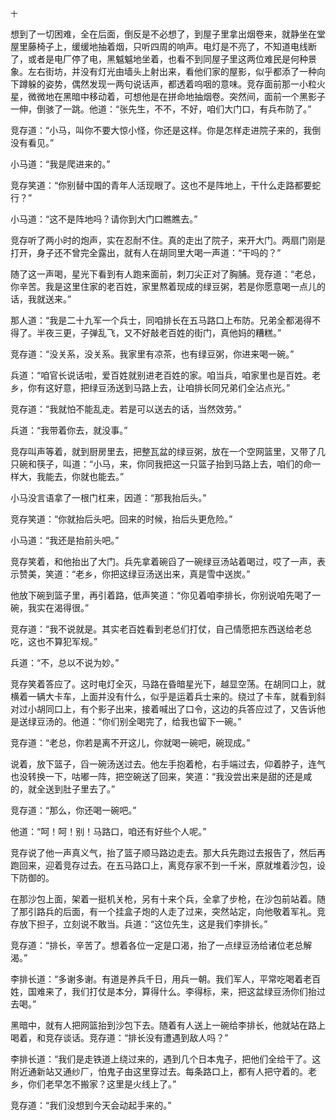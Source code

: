     十 

   想到了一切困难，全在后面，倒反是不必想了，到屋子里拿出烟卷来，就静坐在堂屋里藤椅子上，缓缓地抽着烟，只听四周的响声。电灯是不亮了，不知道电线断了，或者是电厂停了电，黑魆魆地坐着，也看不到同屋子里这两位难民是何种景象。左右街坊，并没有灯光由墙头上射出来，看他们家的屋影，似乎都添了一种向下蹲躲的姿势，偶然发现一两句说话声，都透着呜咽的意味。竞存面前那一小粒火星，微微地在黑暗中移动着，可想他是在拼命地抽烟卷。突然间，面前一个黑影子一伸，倒骇了一跳。他道：“张先生，不不，不好，咱们大门口，有兵布防了。”

   竞存道：“小马，叫你不要大惊小怪，你还是这样。你是怎样走进院子来的，我倒没有看见。”

   小马道：“我是爬进来的。”

   竞存笑道：“你别替中国的青年人活现眼了。这也不是阵地上，干什么走路都要蛇行？”

   小马道：“这不是阵地吗？请你到大门口瞧瞧去。”

   竞存听了两小时的炮声，实在忍耐不住。真的走出了院子，来开大门。两扇门刚是打开，身子还不曾完全露出，就有人在胡同里大喝一声道：“干吗的？”

   随了这一声喝，星光下看到有人跑来面前，刺刀尖正对了胸脯。竞存道：“老总，你辛苦。我是这里住家的老百姓，家里熬着现成的绿豆粥，若是你愿意喝一点儿的话，我就送来。”

   那人道：“我是二十九军一个兵士，同咱排长在五马路口上布防。兄弟全都渴得不得了。半夜三更，子弹乱飞，又不好敲老百姓的街门，真他妈的糟糕。”

   竞存道：“没关系，没关系。我家里有凉茶，也有绿豆粥，你进来喝一碗。”

   兵道：“咱官长说话啦，爱百姓就别进老百姓的家。咱当兵，咱家里也是百姓。老乡，你有这好意，把绿豆汤送到马路上去，让咱排长同兄弟们全沾点光。”

   竞存道：“我就怕不能乱走。若是可以送去的话，当然效劳。”

   兵道：“我带着你去，就没事。”

   竞存叫声等着，就到厨房里去，把整瓦盆的绿豆粥，放在一个空网篮里，又带了几只碗和筷子，叫道：“小马，来，你同我把这一只篮子抬到马路上去，咱们的命一样大，我能去，你就也能去。”

   小马没言语拿了一根门杠来，因道：“那我抬后头。”

   竞存笑道：“你就抬后头吧。回来的时候，抬后头更危险。”

   小马道：“我还是抬前头吧。”

   竞存笑着，和他抬出了大门。兵先拿着碗舀了一碗绿豆汤站着喝过，哎了一声，表示赞美，笑道：“老乡，你把这绿豆汤送出来，真是雪中送炭。”

   他放下碗到篮子里，再引着路，低声笑道：“你见着咱李排长，你别说咱先喝了一碗，我实在渴得很。”

   竞存道：“我不说就是。其实老百姓看到老总们打仗，自己情愿把东西送给老总吃，这也不算犯军规。”

   兵道：“不，总以不说为妙。”

   竞存笑着答应了。这时电灯全灭，马路在昏暗星光下，越显空荡。在胡同口上，就横着一辆大卡车，上面并没有什么，似乎是运着兵士来的。绕过了卡车，就看到斜对过小胡同口上，有个影子出来，接着喊出了口令，这边的兵答应过了，又告诉他是送绿豆汤的。他道：“你们别全喝完了，给我也留下一碗。”

   竞存道：“老总，你若是离不开这儿，你就喝一碗吧，碗现成。”

   说着，放下篮子，舀一碗汤送过去。他左手抱着枪，右手端过去，仰着脖子，连气也没转换一下，咕嘟一阵，把空碗送了回来，笑道：“我没尝出来是甜的还是咸的，就全送到肚子里去了。”

   竞存道：“那么，你还喝一碗吧。”

   他道：“呵！呵！别！马路口，咱还有好些个人呢。”

   竞存说了他一声真义气，抬了篮子顺马路边走去。那大兵先跑过去报告了，然后再跑回来，迎着竞存过去。在五马路口上，离竞存家不到一千米，原就堆着沙包，设下防御的。

   在那沙包上面，架着一挺机关枪，另有十来个兵，全拿了步枪，在沙包前站着。随了那引路兵的后面，有一个挂盒子炮的人走了过来，突然站定，向他敬着军礼。竞存放下担子，立刻说不敢当。兵道：“这位先生，这是我们李排长。”

   竞存道：“排长，辛苦了。想着各位一定是口渴，抬了一点绿豆汤给诸位老总解渴。”

   李排长道：“多谢多谢。有道是养兵千日，用兵一朝。我们军人，平常吃喝着老百姓，国难来了，我们打仗是本分，算得什么。李得标，来，把这盆绿豆汤你们抬过去喝。”

   黑暗中，就有人把网篮抬到沙包下去。随着有人送上一碗给李排长，他就站在路上喝着，和竞存谈话。竞存道：“排长没有遭遇到敌人吗？”

   李排长道：“我们是走铁道上绕过来的，遇到几个日本鬼子，把他们全给干了。这附近通新站又通纱厂，怕鬼子由这里穿过去。每条路口上，都有人把守着的。老乡，你们老早怎不搬家？这里是火线上了。”

   竞存道：“我们没想到今天会动起手来的。”

